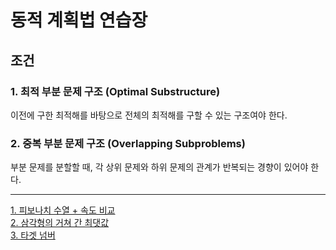 동적 계획법 연습장
==================
조건
------------------
### 1. 최적 부분 문제 구조 (Optimal Substructure)   
이전에 구한 최적해를 바탕으로 전체의 최적해를 구할 수 있는 구조여야 한다. 
### 2. 중복 부분 문제 구조 (Overlapping Subproblems)   
부분 문제를 분할할 때, 각 상위 문제와 하위 문제의 관계가 반복되는 경향이 있어야 한다.   

----
[1. 피보나치 수열 + 속도 비교](./DP_1.java)   
[2. 삼각형의 거쳐 간 최댓값](./DP_2.java)   
[3. 타겟 넘버](./DP_3.java)   
